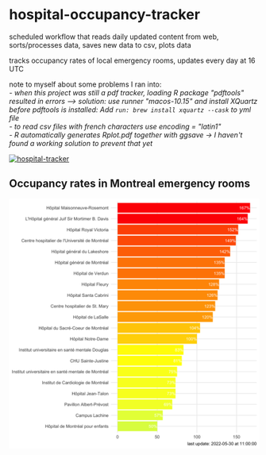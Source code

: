 # hospital-occupancy-tracker
scheduled workflow that reads daily updated content from web, sorts/processes data, saves new data to csv, plots data
<p>
tracks occupancy rates of local emergency rooms, updates every day at 16 UTC
</p>

<p>
note to myself about some problems I ran into:<br>
<i>
- when this project was still a pdf tracker, loading R package "pdftools" resulted in errors --> solution: use runner "macos-10.15" and install XQuartz before pdftools is installed: Add <code>run: brew install xquartz --cask</code> to yml file
<br>
- to read csv files with french characters use encoding = "latin1"
<br>
- R automatically generates Rplot.pdf together with ggsave -> I haven't found a working solution to prevent that yet
 </i>

[![hospital-tracker](https://github.com/jlomako/hospital-occupancy-tracker/actions/workflows/main.yml/badge.svg)](https://github.com/jlomako/hospital-occupancy-tracker/actions/workflows/main.yml)

 
## Occupancy rates in Montreal emergency rooms
<img src = "img/today.png" width=800 />
